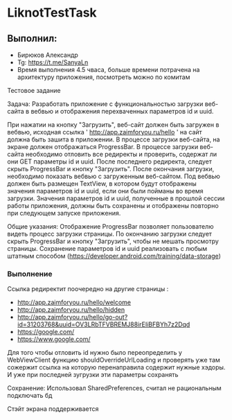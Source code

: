 # LiknotTestTask

## Выполнил:

* Бирюков Александр
* Tg: https://t.me/SanyaLn
* Время выполнения 4.5 чваса, больше времени потрачена на архитектуру приложения, посмотреть можно по комитам 

Тестовое задание

Задача: Разработать приложение с функциональностью загрузки веб-сайта в вебвью и отображения
перехваченных параметров id и uuid.

При нажатии на кнопку "Загрузить", веб-сайт должен быть загружен в вебвью, исходная
ссылка ' http://app.zaimforyou.ru/hello ' на сайт должна быть зашита в приложении.
В процессе загрузки веб-сайта, на экране должен отображаться ProgressBar.
В процессе загрузки веб-сайта необходимо отловить все редиректы и проверить, содержат ли они GET
параметры id и uuid.
После последнего редиректа, следует скрыть ProgressBar и кнопку "Загрузить".
После окончания загрузки, необходимо показать вебвью с загруженным веб-сайтом.
Под вебвью должен быть размещен TextView, в котором будут отображены значения параметров id и uuid,
если они были пойманы во время загрузки.
Значения параметров id и uuid, полученные в прошлой сессии работы приложения, должны быть сохранены
и отображены повторно при следующем запуске приложения.

Общие указания:
Отображение ProgressBar позволяет пользователю видеть процесс загрузки страницы.
По окончанию загрузки следует скрыть ProgressBar и кнопку "Загрузить", чтобы не мешать просмотру
страницы.
Сохранение параметров id и uuid реализовать с любым штатным
способом (https://developer.android.com/training/data-storage)

### Выполнение

Cсылка редиректит поочередно на другие страницы :

* http://app.zaimforyou.ru/hello/welcome
* http://app.zaimforyou.ru/hello/hidden
* http://app.zaimforyou.ru/hello/go-out?id=31203768&uuid=OV3LRbTFVBREMJ88irEIiBFBYh7z2Dqd
* https://google.com/
* https://www.google.com/

Для того чтобы отловить id нужно было переопределить у WebViewClient функцию
shouldOverrideUrlLoading
и проверять уже там сожержит ссылка на которую перенаправила содержит нужные хэдоры.
И уже при последней зугрузки эти параметры сохранять

Сохранение: Использовал SharedPreferences, считал не рациональным подключать бд

Стэйт экрана поддерживается
